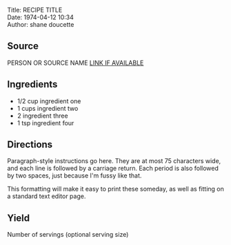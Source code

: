 Title: RECIPE TITLE  
Date: 1974-04-12 10:34  
Author: shane doucette  


## Source
PERSON OR SOURCE NAME 
[LINK IF AVAILABLE](http://www.example.com/)


## Ingredients
+ 1/2 cup ingredient one
+ 1 cups ingredient two
+ 2 ingredient three
+ 1 tsp ingredient four


## Directions
Paragraph-style instructions go here.  They are at most 75 characters 
wide, and each line is followed by a carriage return.  Each period is also
followed by two spaces, just because I'm fussy like that.  

This formatting will make it easy to print these someday, as well as 
fitting on a standard text editor page.


## Yield
Number of servings (optional serving size)
